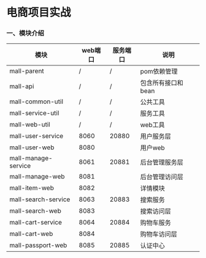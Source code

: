 # 电商项目实战
### 一、模块介绍

| 模块                | web端口 | 服务端口 | 说明               |
| ------------------- | ------- | -------- | ------------------ |
| mall-parent         | /       | /        | pom依赖管理        |
| mall-api            | /       | /        | 包含所有接口和bean |
| mall-common-util    | /       | /        | 公共工具           |
| mall-service-util   | /       | /        | 服务工具           |
| mall-web-util       | /       | /        | web工具            |
| mall-user-service   | 8060    | 20880    | 用户服务层         |
| mall-user-web       | 8080    |          | 用户web            |
| mall-manage-service | 8061    | 20881    | 后台管理服务层     |
| mall-manage-web     | 8081    |          | 后台管理访问层     |
| mall-item-web       | 8082    |          | 详情模块           |
| mall-search-service | 8063    | 20883    | 搜索服务           |
| mall-search-web     | 8083    |          | 搜索访问层         |
| mall-cart-service   | 8064    | 20884    | 购物车服务         |
| mall-cart-web       | 8084    |          | 购物车访问层       |
| mall-passport-web   | 8085    | 20885    | 认证中心           |



